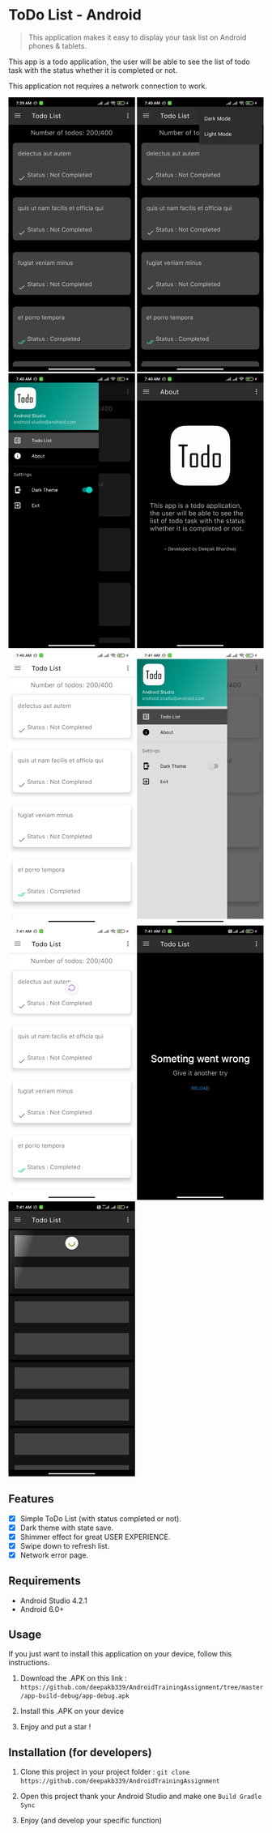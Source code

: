 # ToDo List - Android

> This application makes it easy to display your task list on Android phones & tablets.

This app is a todo application, the user will be able to see the list of todo task with the status whether it is completed or not.

This application not requires a network connection to work.

<img src="screens/1.jpg" width="250"> <img src="screens/2.jpg" width="250"> <img src="screens/3.jpg" width="250">
<img src="screens/4.jpg" width="250"> <img src="screens/5.jpg" width="250"> <img src="screens/6.jpg" width="250">
<img src="screens/7.jpg" width="250"> <img src="screens/8.jpg" width="250"> <img src="screens/9.jpg" width="250">

## Features

- [x] Simple ToDo List (with status completed or not).
- [x] Dark theme with state save.
- [x] Shimmer effect for great USER EXPERIENCE.
- [x] Swipe down to refresh list.
- [x] Network error page.

## Requirements

- Android Studio 4.2.1
- Android 6.0+

## Usage

If you just want to install this application on your device, follow this instructions.

1. Download the .APK on this link :
   `https://github.com/deepakb339/AndroidTrainingAssignment/tree/master/app-build-debug/app-debug.apk`

2. Install this .APK on your device

3. Enjoy and put a star !

## Installation (for developers)

1. Clone this project in your project folder : `git clone https://github.com/deepakb339/AndroidTrainingAssignment`

2. Open this project thank your Android Studio and make one `Build Gradle Sync`

3. Enjoy (and develop your specific function)

